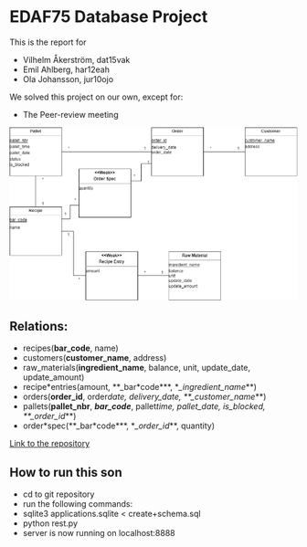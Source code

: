 # EDAF75 Database Project

This is the report for

- Vilhelm Åkerström, dat15vak
- Emil Ahlberg, har12eah
- Ola Johansson, jur10ojo

We solved this project on our own, except for:

- The Peer-review meeting

![Database design uml](databas_design.png)

## Relations:

- recipes(**bar_code**, name)
- customers(**customer_name**, address)
- raw_materials(**ingredient_name**, balance, unit, update_date, update_amount)
- recipe\*entries(amount, \*\*\_bar*code**\*, **\_ingredient_name*\*\*)
- orders(**order_id**, order*date, delivery_date, \*\*\_customer_name*\*\*)
- pallets(**pallet_nbr**, **_bar_code_**, pallet*time, pallet_date, is_blocked, \*\*\_order_id*\*\*)
- order\*spec(\*\*\_bar*code**\*, **\_order_id*\*\*, quantity)

[Link to the repository](https://github.com/VilhelmA/EDAF75_Project)

## How to run this son

- cd to git repository
- run the following commands:
- sqlite3 applications.sqlite < create+schema.sql
- python rest.py
- server is now running on localhost:8888
